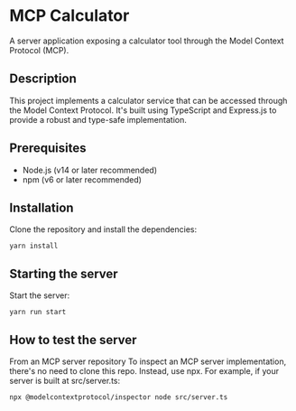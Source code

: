 # MCP Calculator

A server application exposing a calculator tool through the Model Context Protocol (MCP).

## Description

This project implements a calculator service that can be accessed through the Model Context Protocol. It's built using TypeScript and Express.js to provide a robust and type-safe implementation.

## Prerequisites

- Node.js (v14 or later recommended)
- npm (v6 or later recommended)

## Installation

Clone the repository and install the dependencies:

```
yarn install
```

## Starting the server

Start the server:

```
yarn run start
```

## How to test the server

From an MCP server repository
To inspect an MCP server implementation, there's no need to clone this repo. Instead, use npx. For example, if your server is built at src/server.ts:

```
npx @modelcontextprotocol/inspector node src/server.ts
```
